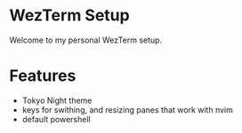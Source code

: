 # WezTerm Setup
Welcome to my personal WezTerm setup.

# Features
- Tokyo Night theme
- keys for swithing, and resizing panes that work with nvim
- default powershell